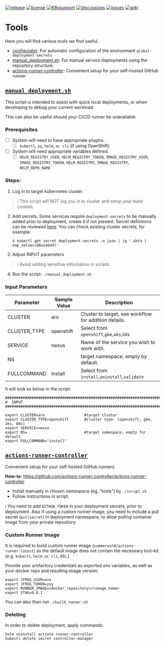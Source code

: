 [![release](https://flat.badgen.net/github/release/genesys/multicloud-services?color=pink)](https://github.com/genesys/multicloud-services/)
[![license](https://flat.badgen.net/github/license/genesys/multicloud-services?color=blue)](/LICENSE)
[![K8ssupport](https://flat.badgen.net/badge/supported%20K8s%20release/1.22/cyan)](https://all.docs.genesys.com/ReleaseNotes/Current/GenesysEngage-cloud/PrivateEdition)
[![discussions](https://img.shields.io/github/discussions/genesys/multicloud-services?style=flat-square&color=green)](https://github.com/genesys/multicloud-services/discussions)
[![issues](https://flat.badgen.net/github/open-issues/genesys/multicloud-services?color=purple)](https://github.com/genesys/multicloud-services/issues)
[![wiki](https://img.shields.io/badge/wiki-documentation-forestgreen?style=flat-square)](https://github.com/genesys/multicloud-services/wiki)
# Tools
Here you will find various tools we find useful.
- [configurator](/tools/configurator/): For automatic configuration of the environment `global-deployment-secrets`
- [manual_deployment.sh](#manual_deploymentsh): For manual service deployments using the repository structure.
- [actions-runner-controller](#actions-runner-controller): Convenient setup for your self-hosted GitHub runner
  
## [`manual_deployment.sh`](/manual_deployment.sh) 

This script is intended to assist with quick local deployments, or when developing to debug your current workload.

This can also be useful should your CI/CD runner be unavailable.

### Prerequisites
- [ ] System will need to have appropriate plugins.
  - [ ] `kubectl`, `yq`, `helm`, `oc cli` (if using OpenShift)
- [ ] System will need appropriate variables defined. 
  - [ ] `HELM_REGISTRY_USER`, `HELM_REGISTRY_TOKEN`, `IMAGE_REGISTRY_USER`, `IMAGE_REGISTRY_TOKEN`, `HELM_REGISTRY`, `IMAGE_REGISTRY`, `HELM_REPO_NAME`

### Steps:
1) Log in to target kubernetes cluster.

> ℹ️ This script will NOT log you in to cluster and setup your kube context.

2) Add secrets. Some services require `deployment-secrets` to be manually added prior to deployment, create it if not present. Secret definitions can be reviewed [here](/doc/secrets.md). You can check existing cluster secrets, for example:
    ```
    $ kubectl get secret deployment-secrets -o json | jq '.data | map_values(@base64d)'
    ```
3) Adjust INPUT parameters

> ℹ️ Avoid adding sensitive information in scripts.

4) Run the script: `./manual_deployment.sh`

### Input Parameters  

Parameter|Sample Value|Description
-|-|-
CLUSTER|aro|Cluster to target, see workflow for addition details.
CLUSTER_TYPE|openshift|Select from `openshift`,`gke`,`aks`,`k8s`
SERVICE|nexus|Name of the service you wish to work with.
NS||target namespace, empty by default.
FULLCOMMAND|install|Select from `install`,`uninstall`,`validate`

It will look as below in the script:
```
###################################################################################################
#  INPUT
###################################################################################################

export CLUSTER=aro                  #target cluster
export CLUSTER_TYPE=openshift       #cluster type: [openshift, gke, aks, k8s]
export SERVICE=nexus
export NS=                          #target namespace, empty for default
export FULLCOMMAND="install"
```

## [`actions-runner-controller`](/tools/actions-runner-controller/)

Convenient setup for your self-hosted GitHub runners.

**How-to**: https://github.com/actions-runner-controller/actions-runner-controller

- Install manually in chosen namespace (eg, "tools") by ```./script.sh```
- Follow instructions in script.

ℹ️ You need to add `GITHUB_TOKEN` in your deployment secrets, prior to deployment.
Also if using a custom runner image, you need to include a pull secret (`pullsecret`) in deployment namespace, to allow pulling container image from your private repository.

### Custom Runner Image
It is required to build custom runner image (`summerwind/actions-runner:latest`) as the default image does not contain the necessary tool-kit. (e.g. `kubectl`, `helm` ,`oc cli`, etc.)

Provide your artifactory credentials as exported env variables, as well as your docker repo and resulting image version:
```
export JFROG_USER=xxx
export JFROG_TOKEN=yyy
export RUNNER_IMAGE=<docker_repository>/<image_name>
export STAG=0.0.1
```
You can also then run ```./build_runner.sh```

### Deleting
In order to delete deployment, apply commands:
```
helm uninstall actions-runner-controller
kubectl delete secret controller-manager
```

